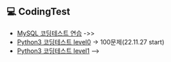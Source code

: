 ## 💻 CodingTest

- [MySQL 코딩테스트 연습](https://xod22.tistory.com/category/MySQL?page=2) ->>
- [Python3 코딩테스트 level0](https://school.programmers.co.kr/learn/challenges/beginner?order=acceptance_desc&page=1&languages=python3) -> 100문제(22.11.27 start)
- [Python3 코딩테스트 level1](https://school.programmers.co.kr/learn/challenges?order=recent&page=1&languages=python3&levels=1) -->
